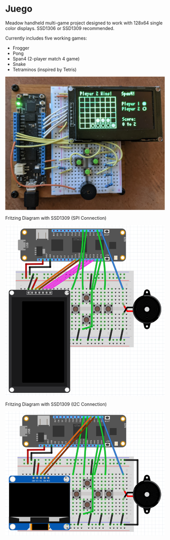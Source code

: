 # Juego
Meadow handheld multi-game project designed to work with 128x64 single color displays. SSD1306 or SSD1309 recommended.

Currently includes five working games:
- Frogger
- Pong
- Span4 (2-player match 4 game)
- Snake
- Tetraminos (inspired by Tetris)

!["Image of Juego Meadow prototype hardware"](./juego.png)

Fritzing Diagram with SSD1309 (SPI Connection)

!["Image of Juego Meadow prototype hardware"](./juego_spi_fritzing.png)

Fritzing Diagram with SSD1309 (I2C Connection)

!["Image of Juego Meadow prototype hardware"](./juego_i2c_fritzing.png)